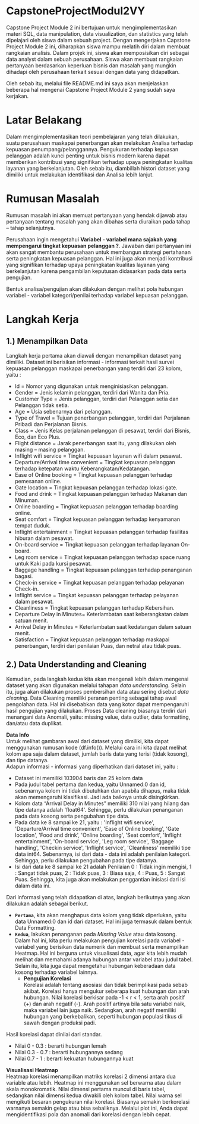 # CapstoneProjectModul2VY
Capstone Project Module 2 ini bertujuan untuk mengimplementasikan materi SQL, data manipulation, data visualization, dan statistics yang telah dipelajari oleh siswa dalam sebuah project. Dengan mengerjakan Capstone Project Module 2 ini, diharapkan siswa mampu melatih diri dalam membuat rangkaian analisis. Dalam projek ini, siswa akan memposisikan diri sebagai data analyst dalam sebuah perusahaan. Siswa akan membuat rangkaian pertanyaan berdasarkan keperluan bisnis dan masalah yang mungkin dihadapi oleh perusahaan terkait sesuai dengan data yang didapatkan.

Oleh sebab itu, melalui file README.md ini saya akan menjelaskan beberapa hal mengenai Capstone Project Module 2 yang sudah saya kerjakan. 

# **Latar Belakang**  
Dalam mengimplementasikan teori pembelajaran yang telah dilakukan, suatu perusahaan maskapai penerbangan akan melakukan Analisa terhadap kepuasan penumpang/pelanggannya. Pengukuran terhadap kepuasan pelanggan adalah kunci penting untuk bisnis modern karena dapat memberikan kontribusi yang signifikan terhadap upaya peningkatan kualitas layanan yang berkelanjutan. Oleh sebab itu, diambillah histori dataset yang dimiliki untuk melakukan identifikasi dan Analisa lebih lanjut. 

# **Rumusan Masalah**  
Rumusan masalah ini akan memuat pertanyaan yang hendak dijawab atau pertanyaan tentang masalah yang akan dibahas serta diuraikan pada tahap – tahap selanjutnya.  

Perusahaan ingin mengetahui **Variabel - variabel mana sajakah yang mempengarui tingkat kepuasan pelanggan ?**. Jawaban dari pertanyaan ini akan sangat membantu perusahaan untuk membangun strategi pertahanan serta peningkatan kepuasan pelanggan. Hal ini juga akan menjadi kontribusi yang signifikan terhadap upaya peningkatan kualitas layanan yang berkelanjutan karena pengambilan keputusan didasarkan pada data serta pengujian.  

Bentuk analisa/pengujian akan dilakukan dengan melihat pola hubungan variabel - variabel kategori/penilai terhadap variabel kepuasan pelanggan.  

# **Langkah Kerja**  
## **1.) Menampilkan Data**
Langkah kerja pertama akan diawali dengan menampilkan dataset yang dimiliki. Dataset ini berisikan informasi - informasi terkait hasil survei kepuasan pelanggan maskapai penerbangan yang terdiri dari 23 kolom, yaitu :  
* Id                        = Nomor yang digunakan untuk menginisiasikan pelanggan.  
* Gender                    = Jenis kelamin pelanggan, terdiri dari Wanita dan Pria.  
* Customer Type             = Jenis pelanggan, terdiri dari Pelanggan setia dan Pelanggan tidak setia.  
* Age                       = Usia sebenarnya dari pelanggan.  
* Type of Travel            = Tujuan penerbangan pelanggan, terdiri dari Perjalanan Pribadi dan Perjalanan Bisnis.  
* Class                     = Jenis Kelas perjalanan pelanggan di pesawat, terdiri dari Bisnis, Eco, dan Eco Plus.  
* Flight distance           = Jarak penerbangan saat itu, yang dilakukan oleh masing – masing pelanggan.  
* Inflight wifi service     = Tingkat kepuasan layanan wifi dalam pesawat. 
* Departure/Arrival time convenient = Tingkat kepuasan pelanggan terhadap ketepatan waktu Keberangkatan/Kedatangan. 
* Ease of Online booking    = Tingkat kepuasan pelanggan terhadap pemesanan online.   
* Gate location             = Tingkat kepuasan pelanggan terhadap lokasi gate.   
* Food and drink            = Tingkat kepuasan pelanggan terhadap Makanan dan Minuman.  
* Online boarding           = Tingkat kepuasan pelanggan terhadap boarding online.   
* Seat comfort              = Tingkat kepuasan pelanggan terhadap kenyamanan tempat duduk.   
* Inflight entertainment    = Tingkat kepuasan pelanggan terhadap fasilitas hiburan dalam pesawat.   
* On-board service          = Tingkat kepuasan pelanggan terhadap layanan On-board.  
* Leg room service          = Tingkat kepuasan pelanggan terhadap space ruang untuk Kaki pada kursi pesawat.  
* Baggage handling          = Tingkat kepuasan pelanggan terhadap penanganan bagasi.  
* Check-in service          = Tingkat kepuasan pelanggan terhadap pelayanan Check-in.  
* Inflight service          = Tingkat kepuasan pelanggan terhadap pelayanan dalam pesawat.  
* Cleanliness               = Tingkat kepuasan pelanggan terhadap Kebersihan.  
* Departure Delay in Minutes= Keterlambatan saat keberangkatan dalam satuan menit.  
* Arrival Delay in Minutes  = Keterlambatan saat kedatangan dalam satuan menit.  
* Satisfaction              = Tingkat kepuasan pelanggan terhadap maskapai penerbangan, terdiri dari penilaian Puas, dan netral atau tidak puas.

## **2.) Data Understanding and Cleaning**  
Kemudian, pada langkah kedua kita akan mengenali lebih dalam mengenai dataset yang akan digunakan melalui tahapan *data understanding*. Selain itu, juga akan dilakukan proses pembersihan data atau sering disebut *data cleaning*. Data Cleaning memiliki peranan penting sebagai tahap awal pengolahan data. Hal ini disebabkan data yang kotor dapat mempengaruhi hasil pengujian yang dilakukan. Proses Data cleaning biasanya terdiri dari menangani data Anomali, yaitu: missing value, data outlier, data formatting, dan/atau data duplikat.  

**Data Info**  
Untuk melihat gambaran awal dari dataset yang dimiliki, kita dapat menggunakan rumusan kode (df.info()). Melalui cara ini kita dapat melihat kolom apa saja dalam dataset, jumlah baris data yang terisi (tidak kosong), dan tipe datanya.  
Adapun informasi - informasi yang diperhatikan dari dataset ini, yaitu : 
-   Dataset ini memiliki 103904 baris dan 25 kolom data  
-   Pada judul tabel pertama dan kedua, yaitu Unnamed:0 dan id, sebenarnya kolom ini tidak dibutuhkan dan apabila dihapus, maka tidak akan memengaruhi klasifikasi. Jadi ada baiknya untuk disingkirkan. 
-	Kolom data “Arrival Delay in Minutes” memiliki 310 nilai yang hilang dan tipe datanya adalah 'float64'. Sehingga, perlu dilakukan penanganan pada data kosong serta pengubahan tipe data.  
-   Pada data ke 8 sampai ke 21, yaitu : 'Inflight wifi service', 'Departure/Arrival time convenient', 'Ease of Online booking', 'Gate location', 'Food and drink', 'Online boarding', 'Seat comfort', 'Inflight entertainment', 'On-board service', 'Leg room service', 'Baggage handling', 'Checkin service', 'Inflight service', 'Cleanliness' memiliki tipe data int64. Sebenarnya, isi dari data - data ini adalah penilaian kategori. Sehingga, perlu dilakukan pengubahan pada tipe datanya.  
-   Isi dari data ke 8 sampai ke 21 adalah Penilaian 0 : Tidak ingin mengisi, 1 : Sangat tidak puas, 2 : Tidak puas, 3 : Biasa saja, 4 : Puas, 5 : Sangat Puas. Sehingga, kita juga akan melakukan penggantian inisiasi dari isi dalam data ini.  

Dari informasi yang telah didapatkan di atas, langkah berikutnya yang akan dilakukan adalah sebagai berikut.  
- **`Pertama`**, kita akan menghapus data kolom yang tidak diperlukan, yaitu data Unnamed:0 dan id dari dataset. Hal ini juga termasuk dalam bentuk Data Formatting. 
- **`Kedua`**, lakukan penanganan pada *Missing Value* atau data kosong.  
Dalam hal ini, kita perlu melakukan pengujian korelasi pada variabel - variabel yang berisikan data numerik dan membuat serta menampilkan Heatmap. Hal ini berguna untuk visualisasi data, agar kita lebih mudah melihat dan memahami adanya hubungan antar variabel atau judul tabel. Selain itu, kita juga dapat mengetahui hubungan keberadaan data kosong terhadap variabel lainnya.    
  - **Pengujian Korelasi**  
Korelasi adalah tentang asosiasi dan tidak berimplikasi pada sebab akibat. Korelasi hanya mengukur seberapa kuat hubungan dan arah hubungan. Nilai korelasi berkisar pada -1 < r < 1, serta arah positif (+) dan arah negatif (-). Arah positif artinya bila satu variabel naik, maka variabel lain juga naik. Sedangkan, arah negatif memiliki hubungan yang berkebalikan, seperti hubungan populasi tikus di sawah dengan produksi padi.  

Hasil korelasi dapat dinilai dari standar.  
- Nilai 0 - 0.3     : berarti hubungan lemah
- Nilai 0.3 - 0.7   : berarti hubungannya sedang
- Nilai 0.7 - 1     : berarti kekuatan hubungannya kuat  

**Visualisasi Heatmap**  
Heatmap korelasi menampilkan matriks korelasi 2 dimensi antara dua variable atau lebih. Heatmap ini menggunakan sel berwarna atau dalam skala monokromatik. Nilai dimensi pertama muncul di baris tabel, sedangkan nilai dimensi kedua diwakili oleh kolom tabel. Nilai warna sel mengikuti besaran pengukuran nilai korelasi. Biasanya semakin berkorelasi warnanya semakin gelap atau bisa sebaliknya. Melalui plot ini, Anda dapat mengidentifikasi pola dan anomali dari korelasi dengan lebih cepat.





























































